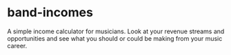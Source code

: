 # band-incomes

A simple income calculator for musicians. Look at your revenue streams and opportunities and see what you should or could be making from your music career.
